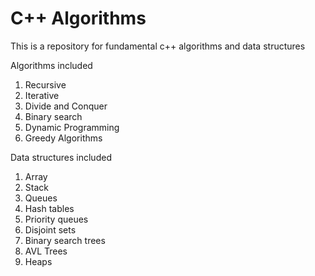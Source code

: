 # C++ Algorithms

This is a repository for fundamental c++ algorithms and data structures 

Algorithms included

1. Recursive
2. Iterative 
3. Divide and Conquer
4. Binary search
5. Dynamic Programming
6. Greedy Algorithms


Data structures included

1. Array 
2. Stack 
3. Queues
4. Hash tables 
5. Priority queues
6. Disjoint sets
7. Binary search trees
8. AVL Trees
9. Heaps

